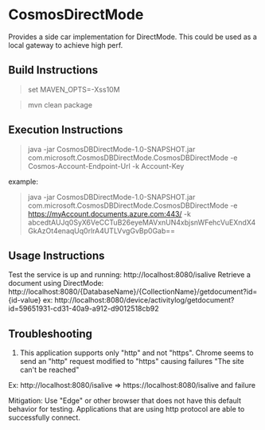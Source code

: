# CosmosDirectMode

Provides a side car implementation for DirectMode. This could be used as a local gateway to achieve high perf.



## Build Instructions

> set MAVEN_OPTS=-Xss10M

> mvn clean package


## Execution Instructions

> java -jar CosmosDBDirectMode-1.0-SNAPSHOT.jar com.microsoft.CosmosDBDirectMode.CosmosDBDirectMode -e Cosmos-Account-Endpoint-Url -k Account-Key

example:
> java -jar CosmosDBDirectMode-1.0-SNAPSHOT.jar com.microsoft.CosmosDBDirectMode.CosmosDBDirectMode -e https://myAccount.documents.azure.com:443/ -k abcedtAUJq0SyX6VeCCTuB26eyeMAVxnUN4xbjsnWFehcVuEXndX4GkAzOt4enaqUq0rlrA4UTLVvgGvBp0Gab==


## Usage Instructions

Test the service is up and running: http://localhost:8080/isalive
Retrieve a document using DirectMode: http://localhost:8080/{DatabaseName}/{CollectionName}/getdocument?id={id-value}
ex: http://localhost:8080/device/activitylog/getdocument?id=59651931-cd31-40a9-a912-d9012518cb92


## Troubleshooting

1. This application supports only "http" and not "https". Chrome seems to send an "http" request modified to "https" causing failures "The site can't be reached"

Ex: http://localhost:8080/isalive  => https://localhost:8080/isalive and failure

Mitigation: Use "Edge" or other browser that does not have this default behavior for testing. Applications that are using http protocol are able to successfully connect.


